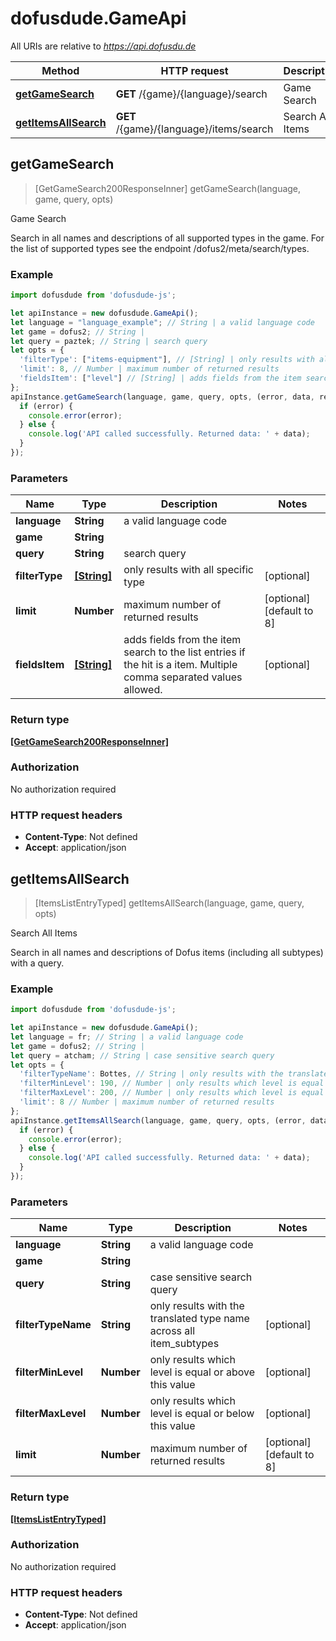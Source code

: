 # dofusdude.GameApi

All URIs are relative to *https://api.dofusdu.de*

Method | HTTP request | Description
------------- | ------------- | -------------
[**getGameSearch**](GameApi.md#getGameSearch) | **GET** /{game}/{language}/search | Game Search
[**getItemsAllSearch**](GameApi.md#getItemsAllSearch) | **GET** /{game}/{language}/items/search | Search All Items



## getGameSearch

> [GetGameSearch200ResponseInner] getGameSearch(language, game, query, opts)

Game Search

Search in all names and descriptions of all supported types in the game. For the list of supported types see the endpoint /dofus2/meta/search/types.

### Example

```javascript
import dofusdude from 'dofusdude-js';

let apiInstance = new dofusdude.GameApi();
let language = "language_example"; // String | a valid language code
let game = dofus2; // String | 
let query = paztek; // String | search query
let opts = {
  'filterType': ["items-equipment"], // [String] | only results with all specific type
  'limit': 8, // Number | maximum number of returned results
  'fieldsItem': ["level"] // [String] | adds fields from the item search to the list entries if the hit is a item. Multiple comma separated values allowed.
};
apiInstance.getGameSearch(language, game, query, opts, (error, data, response) => {
  if (error) {
    console.error(error);
  } else {
    console.log('API called successfully. Returned data: ' + data);
  }
});
```

### Parameters


Name | Type | Description  | Notes
------------- | ------------- | ------------- | -------------
 **language** | **String**| a valid language code | 
 **game** | **String**|  | 
 **query** | **String**| search query | 
 **filterType** | [**[String]**](String.md)| only results with all specific type | [optional] 
 **limit** | **Number**| maximum number of returned results | [optional] [default to 8]
 **fieldsItem** | [**[String]**](String.md)| adds fields from the item search to the list entries if the hit is a item. Multiple comma separated values allowed. | [optional] 

### Return type

[**[GetGameSearch200ResponseInner]**](GetGameSearch200ResponseInner.md)

### Authorization

No authorization required

### HTTP request headers

- **Content-Type**: Not defined
- **Accept**: application/json


## getItemsAllSearch

> [ItemsListEntryTyped] getItemsAllSearch(language, game, query, opts)

Search All Items

Search in all names and descriptions of Dofus items (including all subtypes) with a query.

### Example

```javascript
import dofusdude from 'dofusdude-js';

let apiInstance = new dofusdude.GameApi();
let language = fr; // String | a valid language code
let game = dofus2; // String | 
let query = atcham; // String | case sensitive search query
let opts = {
  'filterTypeName': Bottes, // String | only results with the translated type name across all item_subtypes
  'filterMinLevel': 190, // Number | only results which level is equal or above this value
  'filterMaxLevel': 200, // Number | only results which level is equal or below this value
  'limit': 8 // Number | maximum number of returned results
};
apiInstance.getItemsAllSearch(language, game, query, opts, (error, data, response) => {
  if (error) {
    console.error(error);
  } else {
    console.log('API called successfully. Returned data: ' + data);
  }
});
```

### Parameters


Name | Type | Description  | Notes
------------- | ------------- | ------------- | -------------
 **language** | **String**| a valid language code | 
 **game** | **String**|  | 
 **query** | **String**| case sensitive search query | 
 **filterTypeName** | **String**| only results with the translated type name across all item_subtypes | [optional] 
 **filterMinLevel** | **Number**| only results which level is equal or above this value | [optional] 
 **filterMaxLevel** | **Number**| only results which level is equal or below this value | [optional] 
 **limit** | **Number**| maximum number of returned results | [optional] [default to 8]

### Return type

[**[ItemsListEntryTyped]**](ItemsListEntryTyped.md)

### Authorization

No authorization required

### HTTP request headers

- **Content-Type**: Not defined
- **Accept**: application/json

